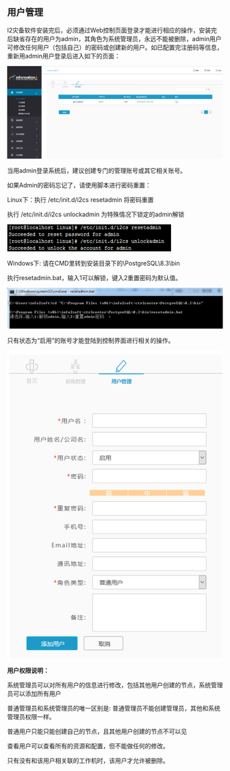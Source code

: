 ## 用户管理

I2灾备软件安装完后，必须通过Web控制页面登录才能进行相应的操作，安装完后缺省存在的用户为admin，其角色为系统管理员，永远不能被删除，admin用户可修改任何用户（包括自己）的密码或创建新的用户。如已配置完注册码等信息，重新用admin用户登录后进入如下的页面：

![](/assets/V6.015552.png)

当用admin登录系统后，建议创建专门的管理账号或其它相关账号。

如果Admin的密码忘记了，请使用脚本进行密码重置：

Linux下：执行 /etc/init.d/i2cs resetadmin 将密码重置

执行 /etc/init.d/i2cs unlockadmin 为特殊情况下锁定的admin解锁

![](/assets/V6.015707.png)

Windows下: 请在CMD里转到安装目录下的\PostgreSQL\8.3\bin

执行resetadmin.bat，输入1可以解锁，键入2重置密码为默认值。

![](/assets/V6.015791.png)

只有状态为“启用”的账号才能登陆到控制界面进行相关的操作。

![](/assets/V6.015823.png)

**用户权限说明：**

系统管理员可以对所有用户的信息进行修改，包括其他用户创建的节点，系统管理员可以添加所有用户

普通管理员和系统管理员的唯一区别是: 普通管理员不能创建管理员，其他和系统管理员权限一样。

普通用户只能只能创建自己的节点，且其他用户创建的节点不可以见

查看用户可以查看所有的资源和配置，但不能做任何的修改。

只有没有和该用户相关联的工作机时，该用户才允许被删除。